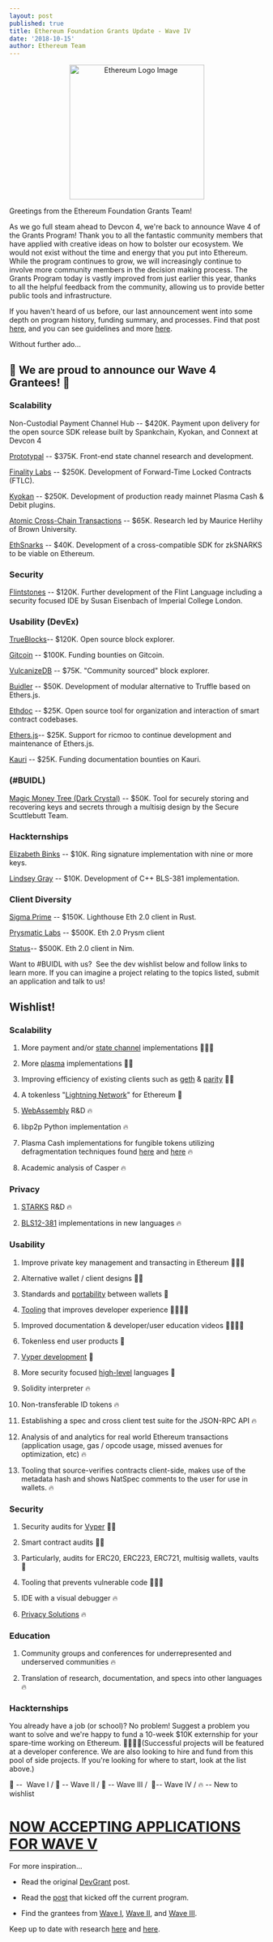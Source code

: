 ```yaml
---
layout: post
published: true
title: Ethereum Foundation Grants Update - Wave IV
date: '2018-10-15'
author: Ethereum Team
---
```


<center><img src="https://blog.ethereum.org/img/2018/08/grants_eth_logo.png" alt="Ethereum Logo Image" width="266"></center>

Greetings from the Ethereum Foundation Grants Team!

As we go full steam ahead to Devcon 4, we're back to announce Wave 4 of the Grants Program! Thank you to all the fantastic community members that have applied with creative ideas on how to bolster our ecosystem. We would not exist without the time and energy that you put into Ethereum. While the program continues to grow, we will increasingly continue to involve more community members in the decision making process. The Grants Program today is vastly improved from just earlier this year, thanks to all the helpful feedback from the community, allowing us to provide better public tools and infrastructure.

If you haven't heard of us before, our last announcement went into some depth on program history, funding summary, and processes. Find that post [here](https://blog.ethereum.org/2018/08/17/ethereum-foundation-grants-update-wave-3/), and you can see guidelines and more [here](https://app.tettra.co/teams/ethereum/pages/applying-for-ef-grants).

Without further ado...

## 🎉 We are proud to announce our Wave 4 Grantees! 🎉

### Scalability
Non-Custodial Payment Channel Hub​​ -- $420K. Payment upon delivery for the open source SDK release built by Spankchain, Kyokan, and Connext at Devcon 4

[Prototypal​​](https://counterfactual.com/) -- $375K. Front-end state channel research and development.

[Finality Labs](https://finalitylabs.io/)​​ ​​-- $250K. Development of Forward-Time Locked Contracts (FTLC).

[Kyokan​​](http://plasma.kyokan.io/) ​​-- $250K. Development of production ready mainnet Plasma Cash & Debit plugins.

[Atomic Cross-Chain Transactions](http://cs.brown.edu/research/atomic-transactions/) -- $65K. Research led by Maurice Herlihy of Brown University.

[EthSnarks​​](https://github.com/HarryR/ethsnarks) ​​-- $40K. Development of a cross-compatible SDK for zkSNARKS to be viable on Ethereum.

### Security

[Flintstones](https://github.com/flintlang)  -- $120K. Further development of the Flint Language including a security focused IDE by Susan Eisenbach of Imperial College London.

### Usability (DevEx)

[TrueBlocks](https://github.com/Great-Hill-Corporation/quickBlocks) ​​-- $120K. Open source block explorer.

[Gitcoin​​](https://gitcoin.co/) -- $100K. Funding bounties on Gitcoin.

[VulcanizeDB](https://github.com/vulcanize/vulcanizedb) ​​-- $75K. "Community sourced" block explorer.

[Buidler](http://getbuidler.com/) ​​-- $50K. Development of modular alternative to Truffle based on Ethers.js.

[Ethdoc​​](https://ethdoc.io/) -- $25K. Open source tool for organization and interaction of smart contract codebases.

[Ethers.js​​](https://blog.ricmoo.com/ethers-v4-released-6db6e08d523d) -- $25K. Support for ricmoo to continue development and maintenance of Ethers.js.

[Kauri​​](https://gitcoin.co/) -- $25K. Funding documentation bounties on Kauri.

### (#BUIDL)

[Magic Money Tree  (Dark Crystal)](https://darkcrystal.pw)  -- $50K. Tool for securely storing and recovering keys and secrets through a multisig design by the Secure Scuttlebutt Team.

### Hackternships

[Elizabeth Binks](https://github.com/noot)​​ -- $10K. Ring signature implementation with nine or more keys.

[Lindsey Gray​​](https://github.com/lgray/bls12-381-cpp)  -- $10K. Development of C++ BLS-381 implementation.

### Client Diversity

[Sigma Prime](https://github.com/sigp/lighthouse/)​​ -- $150K. Lighthouse Eth 2.0 client in Rust.

[Prysmatic Labs](http://github.com/prysmaticlabs/prysm) -- $500K. Eth 2.0 Prysm client

[Status](https://blog.status.im/introducing-nimbus-3360367bb311) ​​-- $500K. Eth 2.0 client in Nim.

Want to #BUIDL with us?  See the dev wishlist below and follow links to learn more. If you can imagine a project relating to the topics listed, submit an application and talk to us!

## Wishlist!

### Scalability

1.  More payment and/or [state channel](http://www.jeffcoleman.ca/state-channels/) implementations 💚💙💜

2.  More [plasma](https://ethresear.ch/t/minimal-viable-plasma/426) implementations 💚💙

3.  Improving efficiency of existing clients such as [geth](https://github.com/ethereum/go-ethereum) & [parity](https://github.com/paritytech/parity-ethereum) 💚💙

4.  A tokenless "[Lightning Network](https://raiden.network/101.html)" for Ethereum 💙

5.  [WebAssembly](https://github.com/ewasm/design) R&D 🔥

6.  libp2p Python implementation 🔥

7.  Plasma Cash implementations for fungible tokens utilizing defragmentation techniques found [here](https://ethresear.ch/t/plasma-cash-defragmentation/3410) and [here](https://ethresear.ch/t/plasma-cash-defragmentation-take-2/3515) 🔥

8.  Academic analysis of Casper 🔥

### Privacy

1.  [STARKS](https://github.com/ethereum/research/tree/master/mimc_stark) R&D 🔥

2.  [BLS12-381](https://blog.z.cash/new-snark-curve/) implementations in new languages 🔥

### Usability

1.  Improve private key management and transacting in Ethereum 💚💙💛

2.  Alternative wallet / client designs 💙💜

3.  Standards and [portability](https://github.com/WalletConnect) between wallets 💙

4.  [Tooling](https://medium.com/buyethdomains/browseth-2018-roadmap-1533bfd02cd) that improves developer experience 💚💙💜💛

5.  Improved documentation & developer/user education videos 💚💙💜💛

6.  Tokenless end user products 💜

7.  [Vyper development](https://github.com/ethereum/vyper) 💜

8.  More security focused [high-level](https://github.com/flintlang/flint) languages 💜

9.  Solidity interpreter 🔥

10. Non-transferable ID tokens 🔥

11. Establishing a spec and cross client test suite for the JSON-RPC API 🔥

12. Analysis of and analytics for real world Ethereum transactions (application usage, gas / opcode usage, missed avenues for optimization, etc) 🔥

13. Tooling that source-verifies contracts client-side, makes use of the metadata hash and shows NatSpec comments to the user for use in wallets. 🔥

### Security

1.  Security audits for [Vyper](https://github.com/ethereum/vyper) 💙💜

2.  Smart contract audits 💚💜

3.  Particularly, audits for ERC20, ERC223, ERC721, multisig wallets, vaults 💜

4.  Tooling that prevents vulnerable code 💚💙💜

5.  IDE with a visual debugger 🔥

6.  [Privacy Solutions](https://cryptstorm.com/zk-snarks-comes-to-ethereum/) 🔥

### Education

1.  Community groups and conferences for underrepresented and underserved communities 🔥

2.  Translation of research, documentation, and specs into other languages 🔥

### Hackternships

You already have a job (or school)? No problem! Suggest a problem you want to solve and we're happy to fund a 10-week $10K externship for your spare-time working on Ethereum. 💚💙💜💛(Successful projects will be featured at a developer conference. We are also looking to hire and fund from this pool of side projects. If you're looking for where to start, look at the list above.)

💚 --  Wave I / 💙 -- Wave II / 💜 -- Wave III /  💛-- Wave IV / 🔥 -- New to wishlist

# [NOW ACCEPTING APPLICATIONS FOR WAVE V](https://efgrants.typeform.com/to/huczUJ)

For more inspiration...

-   Read the original [DevGrant](https://blog.ethereum.org/2015/04/07/devgrants-help/) post.

-   Read the [post](https://blog.ethereum.org/2018/01/02/ethereum-scalability-research-development-subsidy-programs/) that kicked off the current program.

-   Find the grantees from [Wave I](https://blog.ethereum.org/2018/03/07/announcing-beneficiaries-ethereum-foundation-grants/), [Wave II](https://blog.ethereum.org/2018/05/02/announcing-may-2018-cohort-ef-grants/), and [Wave III](https://blog.ethereum.org/2018/08/17/ethereum-foundation-grants-update-wave-3/).

Keep up to date with research [here](https://ethresear.ch/) and [here](http://www.weekinethereum.com/).
